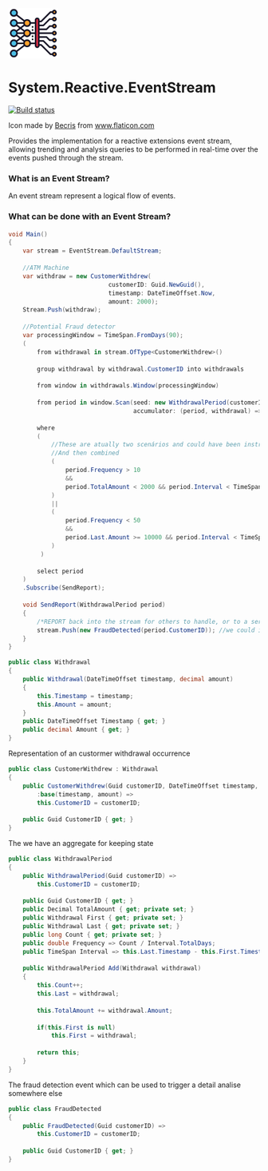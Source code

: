 <img src="art/event-stream.png" alt="drawing" width="100"/>


System.Reactive.EventStream 
=========
[![Build status](https://ahmedalejo.visualstudio.com/System.Reactive.EventStream/_apis/build/status/System.Reactive.EventStream-CI)](https://ahmedalejo.visualstudio.com/System.Reactive.EventStream/_build/latest?definitionId=3)


<div>Icon made by <a href="https://www.flaticon.com/authors/becris" title="Becris">Becris</a> from <a href="https://www.flaticon.com/" title="Flaticon">www.flaticon.com</a></div>

Provides the implementation for a reactive extensions event stream, 
allowing trending and analysis queries to be performed in real-time 
over the events pushed through the stream. 

### What is an Event Stream?

An event stream represent a logical flow of events.

### What can be done with an Event Stream?

```csharp
void Main()
{
    var stream = EventStream.DefaultStream;

    //ATM Machine 
    var withdraw = new CustomerWithdrew(
                            customerID: Guid.NewGuid(),
                            timestamp: DateTimeOffset.Now,
                            amount: 2000);
    Stream.Push(withdraw);

    //Potential Fraud detector
    var processingWindow = TimeSpan.FromDays(90);
    (
        from withdrawal in stream.OfType<CustomerWithdrew>()

        group withdrawal by withdrawal.CustomerID into withdrawals

        from window in withdrawals.Window(processingWindow)

        from period in window.Scan(seed: new WithdrawalPeriod(customerID: withdrawals.Key),
                                   accumulator: (period, withdrawal) => period.Add(withdrawal))

        where
        (
            //These are atually two scenários and could have been instrumented sepearately
            //And then combined
            (
                period.Frequency > 10
                &&
                period.TotalAmount < 2000 && period.Interval < TimeSpan.FromDays(30)
            )
            ||
            (
                period.Frequency < 50
                &&
                period.Last.Amount >= 10000 && period.Interval < TimeSpan.FromDays(10)
            )
         )

        select period
    )
    .Subscribe(SendReport);

    void SendReport(WithdrawalPeriod period)
    {
        /*REPORT back into the stream for others to handle, or to a service bus or via signalR*/
        stream.Push(new FraudDetected(period.CustomerID)); //we could include the period info as well
    }
}
```

```csharp
public class Withdrawal
{
    public Withdrawal(DateTimeOffset timestamp, decimal amount)
    {
        this.Timestamp = timestamp;
        this.Amount = amount;
    }
    public DateTimeOffset Timestamp { get; }
    public decimal Amount { get; }
}
```

Representation of an custormer withdrawal occurrence 

```csharp
public class CustomerWithdrew : Withdrawal
{
    public CustomerWithdrew(Guid customerID, DateTimeOffset timestamp, decimal amount)
        :base(timestamp, amount) =>
        this.CustomerID = customerID;
        
    public Guid CustomerID { get; }
}
```

The we have an aggregate for keeping state

```csharp
public class WithdrawalPeriod
{
    public WithdrawalPeriod(Guid customerID) =>
        this.CustomerID = customerID;

    public Guid CustomerID { get; }
    public Decimal TotalAmount { get; private set; }
    public Withdrawal First { get; private set; }
    public Withdrawal Last { get; private set; }
    public long Count { get; private set; }
    public double Frequency => Count / Interval.TotalDays;
    public TimeSpan Interval => this.Last.Timestamp - this.First.Timestamp;

    public WithdrawalPeriod Add(Withdrawal withdrawal)
    {
        this.Count++;
        this.Last = withdrawal;

        this.TotalAmount += withdrawal.Amount;
        
        if(this.First is null)
            this.First = withdrawal;
            
        return this;
    }
}
```

The fraud detection event which can be used to trigger a detail analise somewhere else

```csharp
public class FraudDetected
{
    public FraudDetected(Guid customerID) =>
        this.CustomerID = customerID;

    public Guid CustomerID { get; }
}
```
